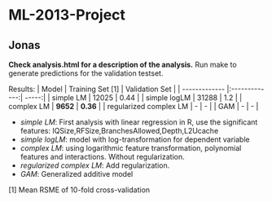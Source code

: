 ML-2013-Project
===============

Jonas
---
**Check analysis.html for a description of the analysis.**
Run make to generate predictions for the validation testset.

Results:
| Model        | Training Set [1]          | Validation Set  |
| ------------- |:-------------:| -----:|
| simple LM                 | 12025 | 0.44  |
| simple logLM              | 31288 | 1.2   |
| complex LM                | **9652**  | **0.36**  |
| regularized complex LM    | -     |  -    |
| GAM                       | -     |  -    |

-   *simple LM*: First analysis with linear regression in R, use the significant features: IQSize,RFSize,BranchesAllowed,Depth,L2Ucache
-   *simple logLM*: model with log-transformation for dependent variable
-   *complex LM*: using logarithmic feature transformation, polynomial features and interactions. Without regularization.
-   *regularized complex LM*: Add regularization.
-   *GAM*: Generalized additive model

[1] Mean RSME of 10-fold cross-validation




